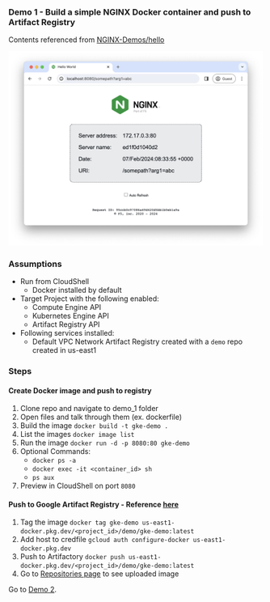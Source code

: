 ### Demo 1 - Build a simple NGINX Docker container and push to Artifact Registry
Contents referenced from [NGINX-Demos/hello](https://github.com/nginxinc/NGINX-Demos/tree/master/nginx-hello)

![hello](https://github.com/nginxinc/NGINX-Demos/blob/master/nginx-hello/hello.png?raw=true)

### Assumptions
- Run from CloudShell
    - Docker installed by default
- Target Project with the following enabled:    
    - Compute Engine API
    - Kubernetes Engine API
    - Artifact Registry API
- Following services installed: 
    - Default VPC Network
    Artifact Registry created with a `demo` repo created in us-east1

### Steps
#### Create Docker image and push to registry
1. Clone repo and navigate to demo_1 folder
2. Open files and talk through them (ex. dockerfile)
3. Build the image `docker build -t gke-demo .`
4. List the images `docker image list`
5. Run the image `docker run -d -p 8080:80 gke-demo`
6. Optional Commands: 
    - `docker ps -a`
    - `docker exec -it <container_id> sh`
    - `ps aux`
6. Preview in CloudShell on port `8080`

#### Push to Google Artifact Registry - Reference [here](https://cloud.google.com/artifact-registry/docs/docker/pushing-and-pulling#pushing)
1. Tag the image `docker tag gke-demo us-east1-docker.pkg.dev/<project_id>/demo/gke-demo:latest`
2. Add host to credfile `gcloud auth configure-docker us-east1-docker.pkg.dev`
3. Push to Artifactory `docker push us-east1-docker.pkg.dev/<project_id>/demo/gke-demo:latest`
4. Go to [Repositories page](https://console.cloud.google.com/artifacts?_ga=2.195332204.1964474193.1647886615-787155117.1645886534) to see uploaded image


Go to [Demo 2](https://github.com/albertwo1978/gke101-demos/tree/main/demo_2).